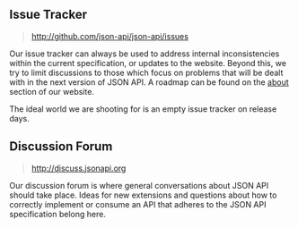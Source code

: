 ## Issue Tracker
> http://github.com/json-api/json-api/issues

Our issue tracker can always be used to address internal inconsistencies within
the current specification, or updates to the website. Beyond this, we try to
limit discussions to those which focus on problems that will be dealt with in
the next version of JSON API. A roadmap can be found on the [about] section of
our website.

The ideal world we are shooting for is an empty issue tracker on release days.

## Discussion Forum
> http://discuss.jsonapi.org

Our discussion forum is where general conversations about JSON API should take
place. Ideas for new extensions and questions about how to correctly implement
or consume an API that adheres to the JSON API specification belong here.

[about]: http://jsonapi.org/about
